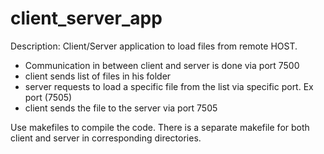 # client_server_app

Description:
Client/Server application to load files from remote HOST.
- Communication in between client and server is done via port 7500
- client sends list of files in his folder
- server requests to load a specific file from the list via specific port. Ex port (7505)
- client sends the file to the server via port 7505

Use makefiles to compile the code. There is a separate makefile for both client and server in corresponding directories.
